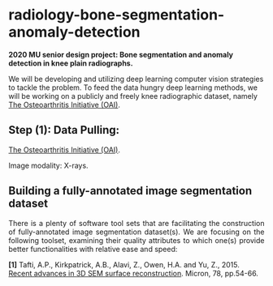 # radiology-bone-segmentation-anomaly-detection
<strong> 2020 MU senior design project: Bone segmentation and anomaly detection in knee plain radiographs. </strong> 

We will be developing and utilizing deep learning computer vision strategies to tackle the problem. To feed the data hungry deep learning methods, we will be working on a publicly and freely knee radiographic dataset, namely [The Osteoarthritis Initiative (OAI)](https://nda.nih.gov/oai/). 


## Step (1): Data Pulling:
[The Osteoarthritis Initiative (OAI)](https://nda.nih.gov/oai/). 

Image modality: X-rays. 


## Building a fully-annotated image segmentation dataset
<p align="justify"> 
There is a plenty of software tool sets that are facilitating the construction of fully-annotated image segmentation dataset(s). We are focusing on the following toolset, examining their quality attributes to which one(s) provide better functionalities with relative ease and speed: 
     
<strong>[1]</strong> Tafti, A.P., Kirkpatrick, A.B., Alavi, Z., Owen, H.A. and Yu, Z., 2015. [Recent advances in 3D SEM surface reconstruction](http://www.sciencedirect.com/science/article/pii/S0968432815300226). Micron, 78, pp.54-66.
